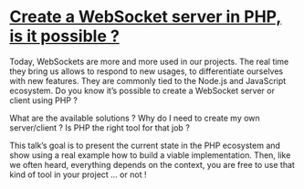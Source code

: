 # [Create a WebSocket server in PHP, is it possible ?](https://phpconference.com/php-core-technology/create-a-websocket-server-in-php-is-it-possible/)

Today, WebSockets are more and more used in our projects. The real time they bring us allows to respond to new usages, to differentiate ourselves with new features. They are commonly tied to the Node.js and JavaScript ecosystem. Do you know it’s possible to create a WebSocket server or client using PHP ?

What are the available solutions ? Why do I need to create my own server/client ? Is PHP the right tool for that job ?

This talk’s goal is to present the current state in the PHP ecosystem and show using a real example how to build a viable implementation. Then, like we often heard, everything depends on the context, you are free to use that kind of tool in your project … or not !
